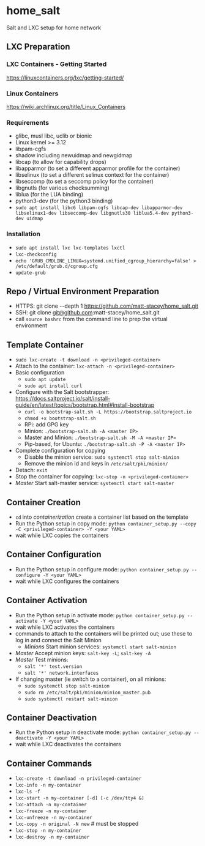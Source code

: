 # home_salt
Salt and LXC setup for home network

## LXC Preparation

### LXC Containers - Getting Started
https://linuxcontainers.org/lxc/getting-started/

### Linux Containers
https://wiki.archlinux.org/title/Linux_Containers

### Requirements                                                
- glibc, musl libc, uclib or bionic
- Linux kernel >= 3.12
- libpam-cgfs
- shadow including newuidmap and newgidmap
- libcap (to allow for capability drops)
- libapparmor (to set a different apparmor profile for the container)
- libselinux (to set a different selinux context for the container)
- libseccomp (to set a seccomp policy for the container)
- libgnutls (for various checksumming)
- liblua (for the LUA binding)
- python3-dev (for the python3 binding)
- `sudo apt install libc6 libpam-cgfs libcap-dev libapparmor-dev libselinux1-dev libseccomp-dev libgnutls30 liblua5.4-dev python3-dev uidmap`
       
### Installation
- `sudo apt install lxc lxc-templates lxctl`
- `lxc-checkconfig`
- `echo 'GRUB_CMDLINE_LINUX=systemd.unified_cgroup_hierarchy=false' > /etc/default/grub.d/cgroup.cfg`
- `update-grub`


## Repo / Virtual Environment Preparation
- HTTPS: git clone --depth 1 https://github.com/matt-stacey/home_salt.git
- SSH: git clone git@github.com:matt-stacey/home_salt.git
- call `source bashrc` from the command line to prep the virtual environment


## Template Container
- `sudo lxc-create -t download -n <privileged-container>`
- Attach to the container: `lxc-attach -n <privileged-container>`
- Basic configuration
    - `sudo apt update`
    - `sudo apt install curl`
- Configure with the Salt bootstrapper: https://docs.saltproject.io/salt/install-guide/en/latest/topics/bootstrap.html#install-bootstrap
    - `curl -o bootstrap-salt.sh -L https://bootstrap.saltproject.io`
    - `chmod +x bootstrap-salt.sh`
    - RPi: add GPG key
    - Minion: `./bootstrap-salt.sh -A <master IP>`
    - Master and Minion: `./bootstrap-salt.sh -M -A <master IP>`
    - Pip-based, for Ubuntu: `./bootstrap-salt.sh -P -A <master IP>`
- Complete configuration for copying
    - Disable the minion service: `sudo systemctl stop salt-minion`
    - Remove the minion id and keys in `/etc/salt/pki/minion/`
- Detach: `exit`
- Stop the container for copying: `lxc-stop -n <privileged-container>`
- *Master* Start salt-master service: `systemctl start salt-master`


## Container Creation
- `cd` into *containerization* create a container list based on the template
- Run the Python setup in copy mode: `python container_setup.py --copy -C <privileged-container> -Y <your YAML>`
- wait while LXC copies the containers


## Container Configuration
- Run the Python setup in configure mode: `python container_setup.py --configure -Y <your YAML>`
- wait while LXC configures the containers


## Container Activation
- Run the Python setup in activate mode: `python container_setup.py --activate -Y <your YAML>`
- wait while LXC activates the containers
- commands to attach to the containers will be printed out; use these to log in and connect the Salt Minion
    - *Minions* Start minion services: `systemctl start salt-minion`
- *Master* Accept minion keys: `salt-key -L`; `salt-key -A`
- *Master* Test minions:
    - `salt '*' test.version`
    - `salt '*' network.interfaces`
- If changing master (ie switch to a container), on all minions:
    - `sudo systemctl stop salt-minion`
    - `sudo rm /etc/salt/pki/minion/minion_master.pub`
    - `sudo systemctl restart salt-minion`


## Container Deactivation
- Run the Python setup in deactivate mode: `python container_setup.py --deactivate -Y <your YAML>`
- wait while LXC deactivates the containers


## Container Commands
- `lxc-create -t download -n privileged-container`
- `lxc-info -n my-container`
- `lxc-ls -f`
- `lxc-start -n my-container [-d] [-c /dev/tty4 &]`
- `lxc-attach -n my-container`
- `lxc-freeze -n my-container`
- `lxc-unfreeze -n my-container`
- `lxc-copy -n original -N new`  # must be stopped
- `lxc-stop -n my-container`
- `lxc-destroy -n my-container`

